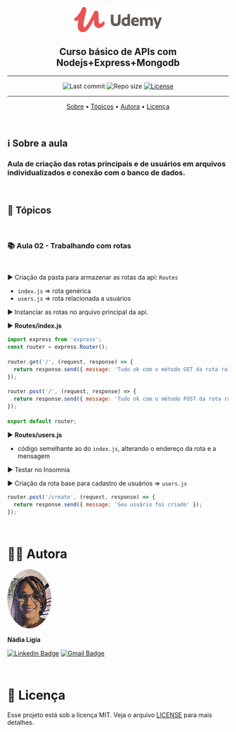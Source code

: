 <p align="center"><img src="../../assets/logo.png" width=200></p>
<h2 align="center">Curso básico de APIs com Nodejs+Express+Mongodb</h2>

---

<p align="center">
  <img alt="Last commit" src="https://img.shields.io/github/last-commit/nlnadialigia/udemy" />

  <img alt="Repo size" src="https://img.shields.io/github/repo-size/nlnadialigia/udemy"/>
   
  <a href="./license.md">
  <img alt="License" src="https://img.shields.io/badge/License-MIT-informational"/>
  </a>
</p>

---

<p align="center">
  <a href="#-information_source-sobre-a-aula">Sobre</a> •
  <a href="#-open_file_folder-tópicos">Tópicos</a> • 
  <a href="#-woman_office_worker-autora">Autora</a> • 
  <a href="#-pencil-licença">Licença</a>
</p>
<br>

## ℹ️ Sobre a aula

<h3>Aula de criação das rotas principais e de usuários em arquivos individualizados e conexão com o banco de dados.</h3><br>

## 📂 Tópicos
<br>

### 📚 Aula 02 - Trabalhando com rotas
<br>

▶️ Criação da pasta para armazenar as rotas da api: `Routes`

- `index.js` => rota genérica
- `users.js` => rota relacionada a usuários

▶️ Instanciar as rotas no arquivo principal da api.

▶️ **Routes/index.js**
```js
import express from 'express';
const router = express.Router();

router.get('/', (request, response) => {
  return response.send({ message: 'Tudo ok com o método GET da rota raiz' });
});

router.post('/', (request, response) => {
  return response.send({ message: 'Tudo ok com o método POST da rota raiz' });
});

export default router;
```

▶️ **Routes/users.js**
- código semelhante ao do `index.js`, alterando o endereço da rota e a mensagem

▶️ Testar no Insomnia

▶️ Criação da rota base para cadastro de usuários => `users.js`
```js
router.post('/create', (request, response) => {
  return response.send({ message: 'Seu usuário foi criado' });
});
```
<br>

# 👩‍💼 Autora
<img style="border-radius: 50%;" src="../../assets/picture.jpg" width="100px;" alt="Picture"/>
<p><b>Nádia Ligia</b></p>

[![Linkedin Badge](https://img.shields.io/badge/-nlnadialigia-blueviolet?style=flat&logo=Linkedin&logoColor=white&link=https://www.linkedin.com/in/nlnadialigia/)](https://www.linkedin.com/in/nlnadialigia/) 
[![Gmail Badge](https://img.shields.io/badge/-nlnadialigia@gmail.com-blueviolet?style=flat&logo=Gmail&logoColor=white&link=mailto:nlnadialigia@gmail.com)](mailto:nlnadialigia@gmail.com)

<br>

# 📝 Licença

Esse projeto está sob a licença MIT. Veja o arquivo [LICENSE](../../LICENSE) para mais detalhes.